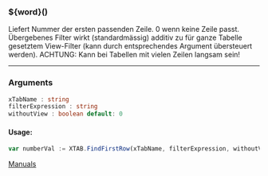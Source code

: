 ﻿### ${word}()
Liefert Nummer der ersten passenden Zeile. 0 wenn keine Zeile passt. Übergebenes Filter wirkt (standardmässig) additiv zu für ganze Tabelle gesetztem View-Filter (kann durch entsprechendes Argument übersteuert werden). ACHTUNG: Kann bei Tabellen mit vielen Zeilen langsam sein!

----

### Arguments
```ts
xTabName : string
filterExpression : string
withoutView : boolean default: 0
```
#### Usage:
```ts
var numberVal := XTAB.FindFirstRow(xTabName, filterExpression, withoutView)
```

[Manuals](https://manuals.opacc.ch/docs/doku2401/F-Script/ScriptBlockFunc.XTAB.FindFirstRow.html)
